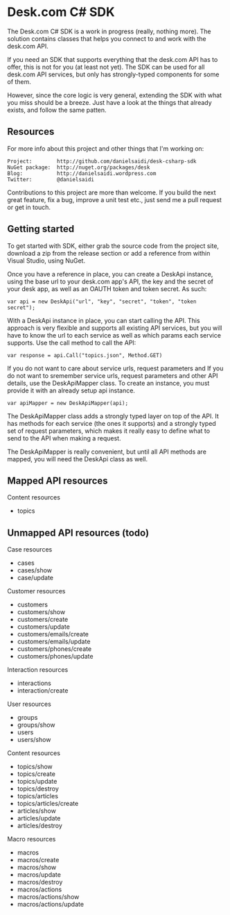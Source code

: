 Desk.com C# SDK
===============

The Desk.com C# SDK is a work in progress (really, nothing more). The
solution contains classes that helps you connect to and work with the
desk.com API.

If you need an SDK that supports everything that the desk.com API has
to offer, this is not for you (at least not yet). The SDK can be used
for all desk.com API services, but only has strongly-typed components
for some of them.

However, since the core logic is very general, extending the SDK with
what you miss should be a breeze. Just have a look at the things that
already exists, and follow the same patten.


Resources
---------

For more info about this project and other things that I'm working on:

	Project:		http://github.com/danielsaidi/desk-csharp-sdk
	NuGet package:	http://nuget.org/packages/desk
	Blog:			http://danielsaidi.wordpress.com
	Twitter:		@danielsaidi
	
Contributions to this project are more than welcome. If you build the
next great feature, fix a bug, improve a unit test etc., just send me
a pull request or get in touch.


Getting started
---------------

To get started with SDK, either grab the source code from the project
site, download a zip from the release section or add a reference from
within Visual Studio, using NuGet.

Once you have a reference in place, you can create a DeskApi instance,
using the base url to your desk.com app's API, the key and the secret
of your desk app, as well as an OAUTH token and token secret. As such:

	var api = new DeskApi("url", "key", "secret", "token", "token secret");

With a DeskApi instance in place, you can start calling the API. This
approach is very flexible and supports all existing API services, but
you will have to know the url to each service as well as which params
each service supports. Use the call method to call the API:

	var response = api.Call("topics.json", Method.GET)
	
If you do not want to care about service urls, request parameters and
If you do not want to sremember service urls, request parameters and
other API details, use the DeskApiMapper class. To create an instance,
you must provide it with an already setup api instance.

	var apiMapper = new DeskApiMapper(api);

The DeskApiMapper class adds a strongly typed layer on top of the API.
It has methods for each service (the ones it supports) and a strongly
typed set of request parameters, which makes it really easy to define
what to send to the API when making a request.

The DeskApiMapper is really convenient, but until all API methods are
mapped, you will need the DeskApi class as well.


Mapped API resources
--------------------

Content resources
 - topics 



Unmapped API resources (todo)
-----------------------------

Case resources
 - cases 
 - cases/show 
 - case/update 

Customer resources
 - customers 
 - customers/show 
 - customers/create 
 - customers/update 
 - customers/emails/create 
 - customers/emails/update 
 - customers/phones/create 
 - customers/phones/update 

Interaction resources
 - interactions 
 - interaction/create 

User resources
 - groups 
 - groups/show 
 - users 
 - users/show 

Content resources
 - topics/show 
 - topics/create 
 - topics/update 
 - topics/destroy 
 - topics/articles 
 - topics/articles/create 
 - articles/show 
 - articles/update 
 - articles/destroy 

Macro resources
 - macros 
 - macros/create 
 - macros/show 
 - macros/update 
 - macros/destroy 
 - macros/actions 
 - macros/actions/show 
 - macros/actions/update 

